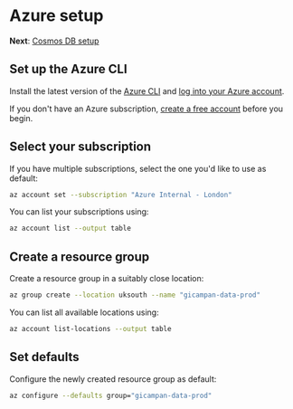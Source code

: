 # Azure setup

**Next**: [Cosmos DB setup](02-cosmosdb.md)

## Set up the Azure CLI

Install the latest version of the [Azure CLI](https://docs.microsoft.com/en-us/cli/azure/install-azure-cli) and [log into your Azure account](https://docs.microsoft.com/en-us/cli/azure/authenticate-azure-cli).

If you don't have an Azure subscription, [create a free account](https://azure.microsoft.com/free) before you begin.

## Select your subscription

If you have multiple subscriptions, select the one you'd like to use as default:
```bash
az account set --subscription "Azure Internal - London"
```

You can list your subscriptions using:
```bash
az account list --output table
```

## Create a resource group

Create a resource group in a suitably close location:
```bash
az group create --location uksouth --name "gicampan-data-prod"
```

You can list all available locations using:
```bash
az account list-locations --output table
```

## Set defaults

Configure the newly created resource group as default:
```bash
az configure --defaults group="gicampan-data-prod"
```
